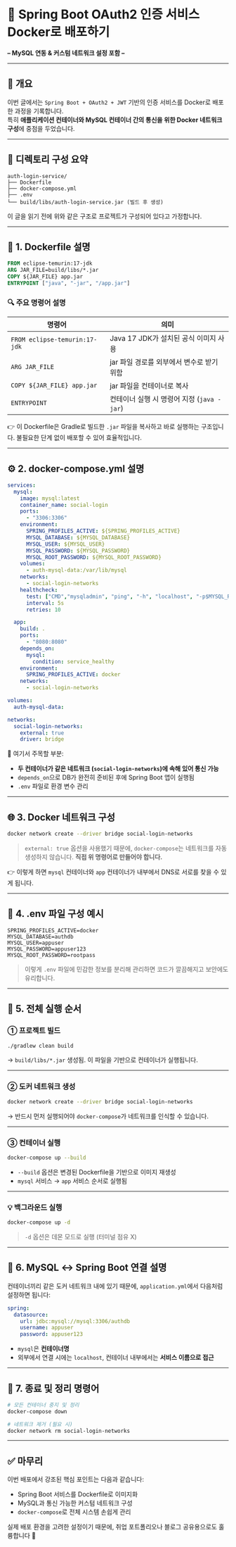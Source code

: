 # 🐳 Spring Boot OAuth2 인증 서비스 Docker로 배포하기  
**– MySQL 연동 & 커스텀 네트워크 설정 포함 –**

---

## 📌 개요

이번 글에서는 `Spring Boot + OAuth2 + JWT` 기반의 인증 서비스를 Docker로 배포한 과정을 기록합니다.  
특히 **애플리케이션 컨테이너와 MySQL 컨테이너 간의 통신을 위한 Docker 네트워크 구성**에 중점을 두었습니다.

---

## 📁 디렉토리 구성 요약

```
auth-login-service/
├── Dockerfile
├── docker-compose.yml
├── .env
└── build/libs/auth-login-service.jar (빌드 후 생성)
```

이 글을 읽기 전에 위와 같은 구조로 프로젝트가 구성되어 있다고 가정합니다.

---

## 🧱 1. Dockerfile 설명

```dockerfile
FROM eclipse-temurin:17-jdk
ARG JAR_FILE=build/libs/*.jar
COPY ${JAR_FILE} app.jar
ENTRYPOINT ["java", "-jar", "/app.jar"]
```

### 🔍 주요 명령어 설명

| 명령어 | 의미 |
|--------|------|
| `FROM eclipse-temurin:17-jdk` | Java 17 JDK가 설치된 공식 이미지 사용 |
| `ARG JAR_FILE` | jar 파일 경로를 외부에서 변수로 받기 위함 |
| `COPY ${JAR_FILE} app.jar` | jar 파일을 컨테이너로 복사 |
| `ENTRYPOINT` | 컨테이너 실행 시 명령어 지정 (`java -jar`) |

👉 이 Dockerfile은 Gradle로 빌드한 `.jar` 파일을 복사하고 바로 실행하는 구조입니다. 불필요한 단계 없이 배포할 수 있어 효율적입니다.

---

## ⚙️ 2. docker-compose.yml 설명

```yaml
services:
  mysql:
    image: mysql:latest
    container_name: social-login
    ports:
      - "3306:3306"
    environment:
      SPRING_PROFILES_ACTIVE: ${SPRING_PROFILES_ACTIVE}
      MYSQL_DATABASE: ${MYSQL_DATABASE}
      MYSQL_USER: ${MYSQL_USER}
      MYSQL_PASSWORD: ${MYSQL_PASSWORD}
      MYSQL_ROOT_PASSWORD: ${MYSQL_ROOT_PASSWORD}
    volumes:
      - auth-mysql-data:/var/lib/mysql
    networks:
      - social-login-networks
    healthcheck:
      test: ["CMD","mysqladmin", "ping", "-h", "localhost", "-p$MYSQL_ROOT_PASSWORD"]
      interval: 5s
      retries: 10

  app:
    build: .
    ports:
      - "8080:8080"
    depends_on:
      mysql:
        condition: service_healthy
    environment:
      SPRING_PROFILES_ACTIVE: docker
    networks:
      - social-login-networks

volumes:
  auth-mysql-data:

networks:
  social-login-networks:
    external: true
    driver: bridge
```

📌 여기서 주목할 부분:

- **두 컨테이너가 같은 네트워크 (`social-login-networks`)에 속해 있어 통신 가능**
- `depends_on`으로 DB가 완전히 준비된 후에 Spring Boot 앱이 실행됨
- `.env` 파일로 환경 변수 관리

---

## 🌐 3. Docker 네트워크 구성

```bash
docker network create --driver bridge social-login-networks
```

> `external: true` 옵션을 사용했기 때문에, `docker-compose`는 네트워크를 자동 생성하지 않습니다. **직접 위 명령어로 만들어야 합니다.**

👉 이렇게 하면 `mysql` 컨테이너와 `app` 컨테이너가 내부에서 DNS로 서로를 찾을 수 있게 됩니다.

---

## 🔐 4. .env 파일 구성 예시

```env
SPRING_PROFILES_ACTIVE=docker
MYSQL_DATABASE=authdb
MYSQL_USER=appuser
MYSQL_PASSWORD=appuser123
MYSQL_ROOT_PASSWORD=rootpass
```

> 이렇게 `.env` 파일에 민감한 정보를 분리해 관리하면 코드가 깔끔해지고 보안에도 유리합니다.

---

## 🚀 5. 전체 실행 순서

### ① 프로젝트 빌드

```bash
./gradlew clean build
```

→ `build/libs/*.jar` 생성됨. 이 파일을 기반으로 컨테이너가 실행됩니다.

---

### ② 도커 네트워크 생성

```bash
docker network create --driver bridge social-login-networks
```

→ 반드시 먼저 실행되어야 `docker-compose`가 네트워크를 인식할 수 있습니다.

---

### ③ 컨테이너 실행

```bash
docker-compose up --build
```

- `--build` 옵션은 변경된 Dockerfile을 기반으로 이미지 재생성
- `mysql` 서비스 → `app` 서비스 순서로 실행됨

---

### 💡 백그라운드 실행

```bash
docker-compose up -d
```

> `-d` 옵션은 데몬 모드로 실행 (터미널 점유 X)

---

## 🔗 6. MySQL ↔ Spring Boot 연결 설명

컨테이너끼리 같은 도커 네트워크 내에 있기 때문에, `application.yml`에서 다음처럼 설정하면 됩니다:

```yaml
spring:
  datasource:
    url: jdbc:mysql://mysql:3306/authdb
    username: appuser
    password: appuser123
```

- `mysql`은 **컨테이너명**
- 외부에서 연결 시에는 `localhost`, 컨테이너 내부에서는 **서비스 이름으로 접근**

---

## 🧼 7. 종료 및 정리 명령어

```bash
# 모든 컨테이너 중지 및 정리
docker-compose down

# 네트워크 제거 (필요 시)
docker network rm social-login-networks
```

---

## ✅ 마무리

이번 배포에서 강조된 핵심 포인트는 다음과 같습니다:

- Spring Boot 서비스를 Dockerfile로 이미지화
- MySQL과 통신 가능한 커스텀 네트워크 구성
- `docker-compose`로 전체 시스템 손쉽게 관리

실제 배포 환경을 고려한 설정이기 때문에, 취업 포트폴리오나 블로그 공유용으로도 훌륭합니다 💪